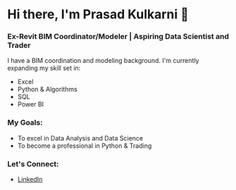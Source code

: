 # Hi there, I'm Prasad Kulkarni 👋

### Ex-Revit BIM Coordinator/Modeler | Aspiring Data Scientist and Trader

I have a BIM coordination and modeling background. I'm currently expanding my skill set in:

- Excel
- Python & Algorithms
- SQL
- Power BI

### My Goals:
- To excel in Data Analysis and Data Science
- To become a professional in Python & Trading

### Let's Connect:
- [LinkedIn](www.linkedin.com/in/prasad7k)


<!--
**aiprasadk/aiprasadk** is a ✨ _special_ ✨ repository because its `README.md` (this file) appears on your GitHub profile.

Here are some ideas to get you started:

- 🔭 I’m currently working on ...
- 🌱 I’m currently learning ...
- 👯 I’m looking to collaborate on ...
- 🤔 I’m looking for help with ...
- 💬 Ask me about ...
- 📫 How to reach me: ...
- 😄 Pronouns: ...
- ⚡ Fun fact: ...
-->
